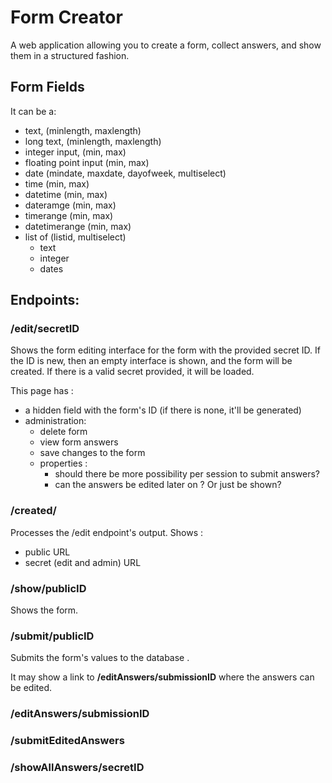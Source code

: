 # Form Creator

A web application allowing you to create a form, collect answers, and show them in a structured fashion.

## Form Fields

It can be a:
* text, (minlength, maxlength)
* long text, (minlength, maxlength)
* integer input, (min, max)
* floating point input (min, max)
* date (mindate, maxdate, dayofweek, multiselect)
* time (min, max)
* datetime (min, max)
* dateramge (min, max)
* timerange (min, max)
* datetimerange (min, max)
* list of (listid, multiselect)
	* text
	* integer
	* dates 

## Endpoints:
### /edit/secretID 
Shows the form editing interface for the form with the provided secret ID. If the ID is new, then an empty interface is shown, and the form will be created. If there is a valid secret provided, it will be loaded.

This page has :
- a hidden field with the form's ID (if there is none, it'll be generated)
- administration: 
	- delete form
	- view form answers
	- save changes to the form 
	- properties : 
		- should there be more possibility per session to submit answers?
		- can the answers be edited later on ? Or just be shown?

### /created/
Processes the /edit endpoint's output. Shows :
- public URL
- secret (edit and admin) URL

### /show/publicID
Shows the form.

### /submit/publicID
Submits the form's values to the database .

It may show a link to **/editAnswers/submissionID** where the answers can be edited.

### /editAnswers/submissionID

### /submitEditedAnswers

### /showAllAnswers/secretID




